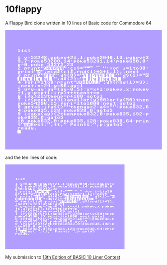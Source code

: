 # 10flappy
A Flappy Bird clone written in 10 lines of Basic code for Commodore 64 

![Preview of the game](https://github.com/rosdec/10flappy/blob/main/10flappy.gif)

and the ten lines of code: 

![Listing](https://github.com/rosdec/10flappy/blob/main/10flappy.list.png)

My submission to [13th Edition of BASIC 10 Liner Contest](https://www.homeputerium.de/)
